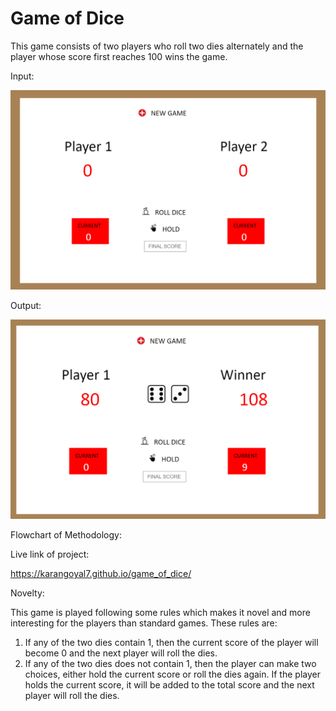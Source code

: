 # Game of Dice

This game consists of two players who roll two dies alternately and the player whose score first reaches 100 wins the game.

Input:

![](input.png)

Output:

![](output.png)

Flowchart of Methodology:

Live link of project:

https://karangoyal7.github.io/game_of_dice/

Novelty:

This game is played following some rules which makes it novel and more interesting for the players than standard games.
These rules are:
1) If any of the two dies contain 1, then the current score of the player will become 0 and the next player will roll the dies.
2) If any of the two dies does not contain 1, then the player can make two choices, either hold the current score or roll the dies again. If the player holds the current score, it will be added to the total score and the next player will roll the dies.
